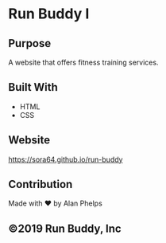 # Run Buddy I

## Purpose
A website that offers fitness training services.

## Built With
* HTML
* CSS

## Website
https://sora64.github.io/run-buddy

## Contribution
Made with ❤️ by Alan Phelps

## ©️2019 Run Buddy, Inc
